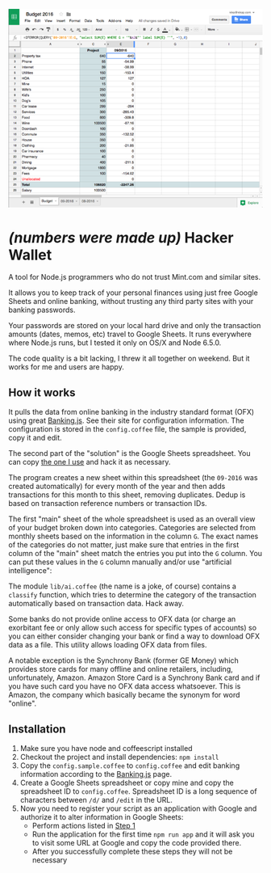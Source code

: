 ![image](./screenshot.png)

*(numbers were made up)*
Hacker Wallet
=============

A tool for Node.js programmers who do not trust Mint.com and similar sites. 

It allows you to keep track of your personal finances using just free Google Sheets and online banking, without trusting any third party sites with your banking passwords.

Your passwords are stored on your local hard drive and only the transaction amounts (dates, memos, etc) travel to Google Sheets.
It runs everywhere where Node.js runs, but I tested it only on OS/X and Node 6.5.0.

The code quality is a bit lacking, I threw it all together on weekend. But it works for me and users are happy.

How it works
-------------
It pulls the data from online banking in the industry standard format (OFX) using great [Banking.js](https://github.com/euforic/banking.js). See their site for configuration information. The configuration is stored in the `config.coffee` file, the sample is provided, copy it and edit.

The second part of the "solution" is the Google Sheets spreadsheet. You can copy [the one I use](https://docs.google.com/spreadsheets/d/1UVPZEttwS8SdRpJAU9u_2dR12NRYKcWWJoQ6HHaVCNQ/edit?usp=sharing) and hack it as necessary. 

The program creates a new sheet within this spreadsheet (the `09-2016` was created automatically) for every month of the year and then adds transactions for this month to this sheet, removing duplicates. Dedup is based on transaction reference numbers or transaction IDs. 

The first "main" sheet of the whole spreadsheet is used as an overall view of your budget broken down into categories. Categories are selected from monthly sheets based on the information in the column `G`. The exact names of the categories do not matter, just make sure that entries in the first column of the "main" sheet match the entries you put into the `G` column. You can put these values in the `G` column manually and/or use "artificial intelligence":

The module `lib/ai.coffee` (the name is a joke, of course) contains a `classify` function, which tries to determine the category of the transaction automatically based on transaction data. Hack away.

Some banks do not provide online access to OFX data (or charge an exorbitant fee or only allow such access for specific types of accounts) so you can either consider changing your bank or find a way to download OFX data as a file. This utility allows loading OFX data from files. 

A notable exception is the Synchrony Bank (former GE Money) which provides store cards for many offline and online retailers, including, unfortunately, Amazon. Amazon Store Card is a Synchrony Bank card and if you have such card you have no OFX data access whatsoever. This is Amazon, the company which basically became the synonym for word "online".

Installation
--------------
1. Make sure you have node and coffeescript installed
2. Checkout the project and install dependencies: `npm install`
1. Copy the `config.sample.coffee` to `config.coffee` and edit banking information according to the [Banking.js](https://github.com/euforic/banking.js) page.
1. Create a Google Sheets spreadsheet or copy mine and copy the spreadsheet ID to `config.coffee`. Spreadsheet ID is a long sequence of characters between `/d/` and `/edit` in the URL.
2. Now you need to register your script as an application with Google and authorize it to alter information in Google Sheets:
	* Perform actions listed in [Step 1](https://developers.google.com/sheets/quickstart/nodejs)
	* Run the application for the first time `npm run app` and it will ask you to visit some URL at Google and copy the code provided there. 
	* After you successfully complete these steps they will not be necessary